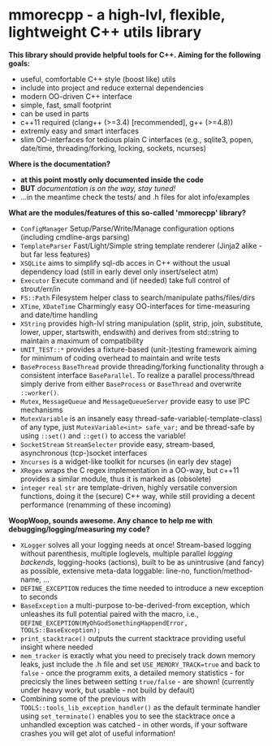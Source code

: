 mmorecpp - a high-lvl, flexible, lightweight C++ utils library
===========================================================================

**This library should provide helpful tools for C++. Aiming for the following
goals:**

* useful, comfortable C++ style (boost like) utils
* include into project and reduce external dependencies
* modern OO-driven C++ interface
* simple, fast, small footprint
* can be used in parts
* c++11 required (clang++ (>=3.4) [recommended], g++ (>=4.8))
* extremly easy and smart interfaces
* slim OO-interfaces for tedious plain C interfaces (e.g., sqlite3, popen, date/time, threading/forking, locking, sockets, ncurses)

**Where is the documentation?**

* **at this point mostly only documented inside the code**
* **BUT** *documentation is on the way, stay tuned!*
* ...in the meantime check the tests/ and .h files for alot info/examples


**What are the modules/features of this so-called 'mmorecpp' library?**

* `ConfigManager` Setup/Parse/Write/Manage configuration options (including cmdline-args parsing) 
* `TemplateParser` Fast/Light/Simple string template renderer (Jinja2 alike - but far less features)
* `XSQLite` aims to simplify sql-db acces in C++ without the usual dependency load (still in early devel only insert/select atm)
* `Executor` Execute command and (if needed) take full control of strout/err/in
* `FS::Path` Filesystem helper class to search/manipulate paths/files/dirs
* `XTime`, `XDateTime` Charmingly easy OO-interfaces for time-measuring and date/time handling
* `XString` provides high-lvl string manipulation (split, strip, join, substitute, lower, upper, startswith, endswith) and derives from std::string to maintain a maximum of compatibility
* `UNIT_TEST::*` provides a fixture-based (unit-)testing framework aiming for minimum of coding overhead to maintain and write tests
* `BaseProcess` `BaseThread` provide threading/forking functionality through a consistent interface `BaseParallel`. To realize a parallel process/thread simply derive from either `BaseProcess` or `BaseThread` and overwrite `::worker()`.
* `Mutex`, `MessageQueue` and `MessageQueueServer` provide easy to use IPC mechanisms
* `MutexVariable` is an insanely easy thread-safe-variable(-template-class) of any type, just `MutexVariable<int> safe_var;` and be thread-safe by using `::set()` and `::get()` to access the variable!
* `SocketStream` `StreamSelecter` provide easy, stream-based, asynchronous (tcp-)socket interfaces
* `Xncurses` is a widget-like toolkit for ncurses (in early dev stage)
* `XRegex` wraps the C regex implementation in a OO-way, but c++11 provides a similar module, thus it is marked as (obsolete)
* `integer` `real` `str` are template-driven, highly versatile conversion functions, doing it the (secure) C++ way, while still providing a decent performance (renamming of these incoming)

**WoopWoop, sounds awesome. Any chance to help me with debugging/logging/measuring my code?**

* `XLogger` solves all your logging needs at once! Stream-based logging without parenthesis, multiple loglevels, multiple parallel *logging backends*, logging-hooks (actions), built to be as unintrusive (and fancy) as possible, extensive meta-data loggable: line-no, function/method-name, ...
* `DEFINE_EXCEPTION` reduces the time needed to introduce a new exception to seconds
* `BaseException` a multi-purpose to-be-derived-from exception, which unleashes its full potential paired with the macro, i.e., `DEFINE_EXCEPTION(MyOhGodSomethingHappendError, TOOLS::BaseException);` 
* `print_stacktrace()` outputs the current stacktrace providing useful insight where needed
* `mem_tracker` is exactly what you need to precisely track down memory leaks, just include the .h file and set `USE_MEMORY_TRACK=true` and back to `false` - once the programm exits, a detailed memory statistics - for precicsly the lines between setting `true/false` - are shown! (currently under heavy work, but usable - not build by default)
* Combining some of the previous with `TOOLS::tools_lib_exception_handler()` as the default terminate handler using `set_terminate()` enables you to see the stacktrace once a unhandled exception was catched - in other words, if your software crashes you will get alot of useful information!

